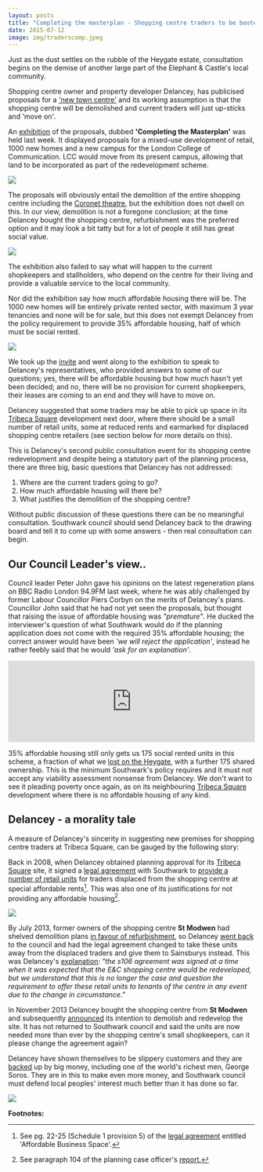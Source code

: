 ```yaml
---
layout: posts
title: "Completing the masterplan - Shopping centre traders to be booted out"
date: 2015-07-12
image: img/traderscomp.jpeg
---
```

Just as the dust settles on the rubble of the Heygate estate, consultation begins on the demise of another large part of the Elephant & Castle's local community.

Shopping centre owner and property developer Delancey, has publicised proposals for a ['new town centre'](https://elephantandcastletowncentre.co.uk/) and its working assumption is that the shopping centre will be demolished and current traders will just up-sticks and 'move on'.

An [exhibition](https://elephantandcastletowncentre.co.uk/exhibition.htm) of the proposals, dubbed __'Completing the Masterplan'__ was held last week. It displayed proposals for a mixed-use development of retail, 1000 new homes and a new campus for the London College of Communication. LCC would move from its present campus, allowing that land to be incorporated as part of the redevelopment scheme. 

![](https://crappistmartin.github.io/images/LCCAerial.jpg)

The proposals will obviously entail the demolition of the entire shopping centre including the [Coronet theatre](https://coronettheatre.co.uk/home/save-the-coronet/), but the exhibition does not dwell on this. In our view, demolition is not a foregone conclusion; at the time Delancey bought the shopping centre, refurbishment was the preferred option and it may look a bit tatty but for a lot of people it still has great social value.

![](https://www.social-life.co/media/cache/7c/d8/7cd88351c83035bea1af1a55ffe6d81a.jpg)

The exhibition also failed to say what will happen to the current shopkeepers and stallholders, who depend on the centre for their living and provide a valuable service to the local community.

Nor did the exhibition say how much affordable housing there will be. The 1000 new homes will be entirely private rented sector, with maximum 3 year tenancies and none will be for sale, but this does not exempt Delancey from the policy requirement to provide 35% affordable housing, half of which must be social rented.  

![](https://crappistmartin.github.io/images/newhomesforlondoners.png)

We took up the [invite](https://crappistmartin.github.io/images/delanceyinvite.pdf) and went along to the exhibition to speak to Delancey's representatives, who provided answers to some of our questions; yes, there will be affordable housing but how much hasn't yet been decided; and no, there will be no provision for current shopkeepers, their leases are coming to an end and they will have to move on. 

Delancey suggested that some traders may be able to pick up space in its [Tribeca Square](/tribeca-square) development next door, where there should be a small number of retail units, some at reduced rents and earmarked for displaced shopping centre retailers (see section below for more details on this).

This is Delancey's second public consultation event for its shopping centre redevelopment and despite being a statutory part of the planning process, there are three big, basic questions that Delancey has not addressed:

 1. Where are the current traders going to go?
 2. How much affordable housing will there be?
 3. What justifies the demolition of the shopping centre?

Without public discussion of these questions there can be no meaningful consultation. Southwark council should send Delancey back to the drawing board and tell it to come up with some answers - then real consultation can begin.

## Our Council Leader's view..
Council leader Peter John gave his opinions on the latest regeneration plans on BBC Radio London 94.9FM last week, where he was ably challenged by former Labour Councillor Piers Corbyn on the merits of Delancey's plans. Councillor John said that he had not yet seen the proposals, but thought that raising the issue of affordable housing was _"premature"_. He ducked the interviewer's question of what Southwark would do if the planning application does not come with the required 35% affordable housing; the correct answer would have been _'we will reject the application'_, instead he rather feebly said that he would _'ask for an explanation'_.  


<iframe width="100%" height="166" scrolling="no" frameborder="no" src="https://w.soundcloud.com/player/?url=https%3A//api.soundcloud.com/tracks/214183721&amp;color=ff5500&amp;auto_play=false&amp;hide_related=false&amp;show_comments=true&amp;show_user=true&amp;show_reposts=false"></iframe>


35% affordable housing still only gets us 175 social rented units in this scheme, a fraction of what we [lost on the Heygate](/affordable-housing), with a further 175 shared ownership. This is the minimum Southwark's policy requires and it must not accept any viability assessment nonsense from Delancey. We don't want to see it pleading poverty once again, as on its neighbouring [Tribeca Square](/tribeca-square) development where there is no affordable housing of any kind. 


## Delancey - a morality tale
A measure of Delancey's sincerity in suggesting new premises for shopping centre traders at Tribeca Square, can be gauged by the following story:

Back in 2008, when Delancey obtained planning approval for its [Tribeca Square](/tribeca-square) site, it signed a [legal agreement](https://planbuild.southwark.gov.uk/documents/?GetDocument=%7b%7b%7b!kx6tQZNPCJomdoeiotHphA%3d%3d!%7d%7d%7d) with Southwark to [provide a number of retail units](https://www.london-se1.co.uk/news/view/2298) for traders displaced from the shopping centre at special affordable rents[^1]. This was also one of its justifications for not providing any affordable housing[^2].

![](https://crappistmartin.github.io/images/tribeca_affordablebusinessunits.png)

By July 2013, former owners of the shopping centre __St Modwen__ had shelved demolition plans [in favour of refurbishment](https://www.london-se1.co.uk/news/view/5215), so Delancey [went back](https://planbuild.southwark.gov.uk/documents/?casereference=13/AP/2302&system=DC) to the council and had the legal agreement changed to take these units away from the displaced traders and give them to Sainsburys instead. This was Delancey's [explanation](https://planbuild.southwark.gov.uk/documents/?GetDocument=%7b%7b%7b!1764S3MSO%2biBJUp3XuUgYQ%3d%3d!%7d%7d%7d): _"the s106 agreement was signed at a time when it was expected that the E&C shopping centre would be redeveloped, but we understand that this is no longer the case and question the requirement to offer these retail units to tenants of the centre in any event due to the change in circumstance."_


In November 2013 Delancey bought the shopping centre from __St Modwen__ and subsequently [announced](https://www.london-se1.co.uk/news/view/7258) its intention to demolish and redevelop the site. It has not returned to Southwark council and said the units are now needed more than ever by the shopping centre's small shopkeepers, can it please change the agreement again?

Delancey have shown themselves to be slippery customers and they are [backed](https://www.thisismoney.co.uk/money/news/article-1583098/Soros-offers-a-helping-hand-to-Ritblat-junior.html) up by big money, including one of the world's richest men, George Soros. They are in this to make even more money, and Southwark council must defend local peoples' interest much better than it has done so far.

![](https://crappistmartin.github.io/images/sainsburys.png)


__Footnotes:__

[^1]: See pg. 22-25 (Schedule 1 provision 5) of the [legal agreement](https://planbuild.southwark.gov.uk/documents/?GetDocument=%7b%7b%7b!kx6tQZNPCJomdoeiotHphA%3d%3d!%7d%7d%7d) entitled 'Affordable Business Space'.

[^2]: See paragraph 104 of the planning case officer's [report.](https://planbuild.southwark.gov.uk/documents/?GetDocument=%7b%7b%7b!vh9yc2npGzJ28c%2fJbhd%2fLA%3d%3d!%7d%7d%7d)
